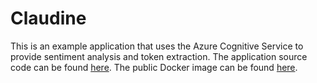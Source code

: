 # Claudine

This is an example application that uses the Azure Cognitive Service to provide sentiment analysis and token extraction. The application source code can be found [here](https://github.com/massdriver-cloud/claudine). The public Docker image can be found [here](https://hub.docker.com/repository/docker/massdrivercloud/claudine).

